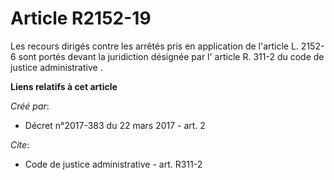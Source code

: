 # Article R2152-19

Les recours dirigés contre les arrêtés pris en application de l'article L. 2152-6 sont portés devant la juridiction désignée
par l'
article R. 311-2 du code de justice administrative
.

**Liens relatifs à cet article**

_Créé par_:

  - Décret n°2017-383 du 22 mars 2017 - art. 2

_Cite_:

  - Code de justice administrative - art. R311-2
